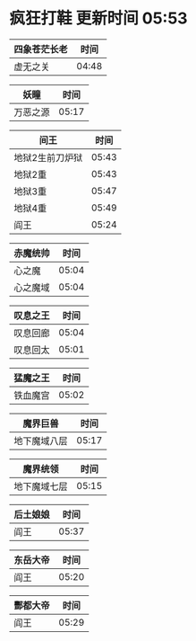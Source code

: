 # 疯狂打鞋 更新时间 05:53

| 四象苍茫长老   | 时间    |
|--------|-------|
| 虚无之关 | 04:48 |

| 妖瞳   | 时间    |
|--------|-------|
| 万恶之源 | 05:17 |

| 间王   | 时间    |
|--------|-------|
| 地狱2生前刀炉狱 | 05:43 |
| 地狱2重 | 05:43 |
| 地狱3重 | 05:47 |
| 地狱4重 | 05:49 |
| 阎王 | 05:24 |

| 赤魔统帅   | 时间    |
|--------|-------|
| 心之魔 | 05:04 |
| 心之魔域 | 05:04 |

| 叹息之王   | 时间    |
|--------|-------|
| 叹息回廊 | 05:04 |
| 叹息回太 | 05:01 |

| 猛魔之王   | 时间    |
|--------|-------|
| 铁血魔宫 | 05:02 |

| 魔界巨兽   | 时间    |
|--------|-------|
| 地下魔域八层 | 05:17 |

| 魔界统领   | 时间    |
|--------|-------|
| 地下魔域七层 | 05:15 |

| 后土娘娘   | 时间    |
|--------|-------|
| 阎王 | 05:37 |

| 东岳大帝   | 时间    |
|--------|-------|
| 阎王 | 05:20 |

| 酆都大帝   | 时间    |
|--------|-------|
| 阎王 | 05:29 |